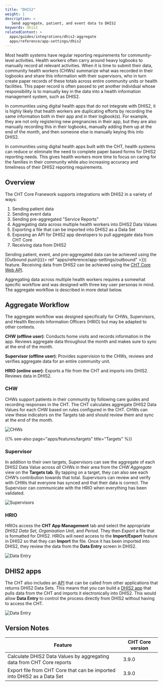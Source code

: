 ```yaml
---
title: "DHIS2"
weight: 1
description: >
   Send aggregate, patient, and event data to DHIS2
keywords: dhis2
relatedContent: >
  apps/guides/integrations/dhis2-aggregate
  apps/reference/app-settings/dhis2
---
```


Most health systems have regular reporting requirements for community-level activities. Health workers often carry around heavy logbooks to manually record all relevant activities. When it is time to submit their data, community health workers (CHWs) summarize what was recorded in their logbooks and share this information with their supervisors, who in turn create paper records of these totals across entire community units or health facilities. This paper record is often passed to yet another individual whose responsibility is to manually key in the data into a health information management system, such as DHIS2.

In communities using digital health apps that do not integrate with DHIS2, it is highly likely that health workers are duplicating efforts by recording the same information both in their app and in their logbook(s).  For example, they are not only registering new pregnancies in their app, but they are also manually recording this in their logbooks, manually adding them up at the end of the month, and then someone else is manually keying this into DHIS2.

In communities using digital health apps built with the CHT, health systems can reduce or eliminate the need to complete paper based forms for DHIS2 reporting needs. This gives health workers more time to focus on caring for the families in their community while also increasing accuracy and timeliness of their DHIS2 reporting requirements.

## Overview

The CHT Core Franework supports integrations with DHIS2 in a variety of ways:

1. Sending patient data
2. Sending event data
3. Sending pre-aggregated "Service Reports"
4. Aggregating data across multiple health workers into DHIS2 Data Values
5. Exporting a file that can be imported into DHIS2 as a Data Set
6. Exposing an API for DHIS2 app developers to pull aggregate data from CHT Core
7. Receiving data from DHIS2

Sending patient, event, and pre-aggregated data can be achieved using the [Outbound push]({{< ref "apps/reference/app-settings/outbound" >}}) feature. Receiving data from DHIS2 can be achieved using the [CHT Core Web API](https://github.com/medic/cht-core/tree/master/api). 

Aggregating data across multiple health workers requires a somewhat specific workflow and was designed with three key user personas in mind. The aggregate workflow is described in more detail below.

## Aggregate Workflow

The aggregate workflow was designed specifically for CHWs, Supervisors, and Health Records Information Officers (HRIO) but may be adapted to other contexts. 

**CHW (offline user)**: Conducts home visits and records information in the app. Reviews aggregate data throughout the month and makes sure to sync at the end of the month.

**Supervisor (offline user)**: Provides supervision to the CHWs, reviews and verifies aggregate data for an entire community unit.

**HRIO (online user)**: Exports a file from the CHT and imports into DHIS2. Reviews data in DHIS2.

### CHW

CHWs support patients in their community by following care guides and recording responses in the CHT. The CHT calculates aggregate DHIS2 Data Values for each CHW based on rules configured in the CHT. CHWs can view these indicators on the Targets tab and should review them and sync at the end of the month.

![CHWs](chw.png "Feature Overview CHWs")

{{% see-also page="apps/features/targets" title="Targets" %}}

### Supervisor

In addition to their own targets, Supervisors can see the aggregate of each DHIS2 Data Value across *all* CHWs in their area from the *CHW Aggregate* view on the **Targets tab**. By tapping on a target, they can also see each CHW’s contribution towards that total. Supervisors can review and verify with CHWs that everyone has synced and that their data is correct. The Supervisor can communicate with the HRIO when everything has been validated.

![Supervisors](supervisor.png "Feature Overview Supervisors")

### HRIO

HRIOs access the **CHT App Management** tab and select the appropriate *DHIS2 Data Set, Organisation Unit,* and *Period*. They then *Export* a file that is formatted for DHIS2. HRIOs will need access to the **Import/Export** feature in DHIS2 so that they can **Import** the file. Once it has been imported into DHIS2, they review the data from the **Data Entry** screen in DHIS2.

![Data Entry](data-entry-1.png "Feature Overview Data Entry 1")


## DHIS2 apps

The CHT also includes an [API](https://github.com/medic/cht-core/tree/master/api#get-apiv2exportdhis) that can be called from other applications that returns DHIS2 Data Sets. This means that you can build a [DHIS2 app](https://docs.dhis2.org/master/en/developer/html/apps_creating_apps.html) that pulls data from the CHT and imports it electronically into DHIS2. This would allow **Data Entry** to control the process directly from DHIS2 without having to access the CHT.

![Data Entry](data-entry-2.png "Feature Overview Data Entry 2")

## Version Notes

|Feature|CHT Core version|
|---|---|
|Calculate DHIS2 Data Values by aggregating data from CHT Core reports |3.9.0|
|Export file from CHT Core that can be imported into DHIS2 as a Data Set|3.9.0|